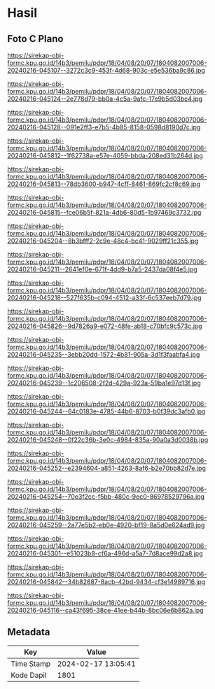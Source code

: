 # Hasil

## Foto C Plano

https://sirekap-obj-formc.kpu.go.id/14b3/pemilu/pdpr/18/04/08/20/07/1804082007006-20240216-045107--3272c3c9-453f-4d68-903c-e5e536ba9c86.jpg

https://sirekap-obj-formc.kpu.go.id/14b3/pemilu/pdpr/18/04/08/20/07/1804082007006-20240216-045124--2e778d79-bb0a-4c5a-9afc-17e9b5d03bc4.jpg

https://sirekap-obj-formc.kpu.go.id/14b3/pemilu/pdpr/18/04/08/20/07/1804082007006-20240216-045128--091e2ff3-e7b5-4b85-8158-0598d8190d7c.jpg

https://sirekap-obj-formc.kpu.go.id/14b3/pemilu/pdpr/18/04/08/20/07/1804082007006-20240216-045812--1f62738a-e57e-4059-bbda-208ed31b264d.jpg

https://sirekap-obj-formc.kpu.go.id/14b3/pemilu/pdpr/18/04/08/20/07/1804082007006-20240216-045813--78db3600-b947-4cff-8461-869fc2cf8c69.jpg

https://sirekap-obj-formc.kpu.go.id/14b3/pemilu/pdpr/18/04/08/20/07/1804082007006-20240216-045815--fce06b5f-821a-4db6-80d5-1b97469c3732.jpg

https://sirekap-obj-formc.kpu.go.id/14b3/pemilu/pdpr/18/04/08/20/07/1804082007006-20240216-045204--8b3bfff2-2c9e-48c4-bc41-9029ff21c355.jpg

https://sirekap-obj-formc.kpu.go.id/14b3/pemilu/pdpr/18/04/08/20/07/1804082007006-20240216-045211--2641ef0e-671f-4dd9-b7a5-2437da08f4e5.jpg

https://sirekap-obj-formc.kpu.go.id/14b3/pemilu/pdpr/18/04/08/20/07/1804082007006-20240216-045218--527f635b-c094-4512-a33f-6c537eeb7d79.jpg

https://sirekap-obj-formc.kpu.go.id/14b3/pemilu/pdpr/18/04/08/20/07/1804082007006-20240216-045826--9d7826a9-e072-48fe-ab18-c70bfc9c573c.jpg

https://sirekap-obj-formc.kpu.go.id/14b3/pemilu/pdpr/18/04/08/20/07/1804082007006-20240216-045235--3ebb20dd-1572-4b81-905a-3d1f3faabfa4.jpg

https://sirekap-obj-formc.kpu.go.id/14b3/pemilu/pdpr/18/04/08/20/07/1804082007006-20240216-045239--1c206508-2f2d-429a-923a-59ba1e97d13f.jpg

https://sirekap-obj-formc.kpu.go.id/14b3/pemilu/pdpr/18/04/08/20/07/1804082007006-20240216-045244--64c0183e-4785-44b6-8703-b0f39dc3afb0.jpg

https://sirekap-obj-formc.kpu.go.id/14b3/pemilu/pdpr/18/04/08/20/07/1804082007006-20240216-045248--0f22c36b-3e0c-4984-835a-90a0a3d0038b.jpg

https://sirekap-obj-formc.kpu.go.id/14b3/pemilu/pdpr/18/04/08/20/07/1804082007006-20240216-045252--e2394604-a851-4263-8af6-b2e70bb82d7e.jpg

https://sirekap-obj-formc.kpu.go.id/14b3/pemilu/pdpr/18/04/08/20/07/1804082007006-20240216-045254--70e3f2cc-f5bb-480c-9ec0-86978529796a.jpg

https://sirekap-obj-formc.kpu.go.id/14b3/pemilu/pdpr/18/04/08/20/07/1804082007006-20240216-045259--2a77e5b2-eb0e-4920-bf19-8a5d0e624ad9.jpg

https://sirekap-obj-formc.kpu.go.id/14b3/pemilu/pdpr/18/04/08/20/07/1804082007006-20240216-045301--e51023b8-cf6a-496d-a5a7-7d8ace99d2a8.jpg

https://sirekap-obj-formc.kpu.go.id/14b3/pemilu/pdpr/18/04/08/20/07/1804082007006-20240216-045842--34b82887-8acb-42bd-9434-cf3e14989716.jpg

https://sirekap-obj-formc.kpu.go.id/14b3/pemilu/pdpr/18/04/08/20/07/1804082007006-20240216-045116--ca43f695-38ce-41ee-b44b-8bc06e6b862a.jpg


## Metadata

| Key        | Value               |
| ---------- | ------------------- |
| Time Stamp | 2024-02-17 13:05:41 |
| Kode Dapil | 1801                |



